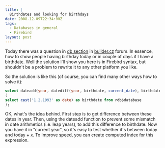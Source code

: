 ```yaml
---
title: |
  Birthdates and looking for birthdays
date: 2008-12-09T22:34:00Z
tags:
  - Databases in general
  - Firebird
layout: post
---
```

Today there was a question in [db section][1] in [builder.cz][2] forum. In essence, how to show people having birthday today or in couple of days if I have a birthdate. Well the solution I'll show you here is in Firebird syntax, but shouldn't be a problem to rewrite it to any other platform you like.

So the solution is like this (of course, you can find many other ways how to solve it):

```sql
select dateadd(year, datediff(year, birthdate, current_date), birthdate) from
(
select cast('1.2.1993' as date) as birthdate from rdb$database
);
```

OK, what's the idea behind. First step is to get difference between these dates in year. Then, using the dateadd function to prevent some mismatch in date arithmetics (i.e. leap years), to add this difference to birthdate. Now you have it in "current year", so it's easy to test whether it's between today and today + x. To improve speed, you can create computed index for this expression.

[1]: http://forum.builder.cz/list.php?21
[2]: http://www.builder.cz/
